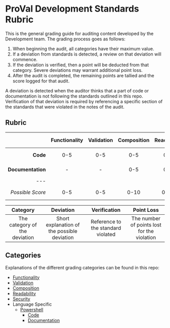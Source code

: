 # ProVal Development Standards Rubric

This is the general grading guide for auditing content developed by the Development team. The grading process goes as follows:

1. When beginning the audit, all categories have their maximum value.
2. If a deviation from standards is detected, a review on that deviation will commence.
3. If the deviation is verified, then a point will be deducted from that category. Severe deviations may warrant additional point loss.
4. After the audit is completed, the remaining points are tallied and the score logged for that audit.

A deviation is detected when the auditor thinks that a part of code or documentation is not following the standards outlined in this repo. Verification of that deviation is required by referencing a specific section of the standards that were violated in the notes of the audit.

## Rubric
|                   | Functionality | Validation | Composition | Readability | Security | Language Specific | *Total* |
| ----------------: | :-----------: | :--------: | :---------: | :---------: | :------: | :---------------: | :-----: |
|          **Code** |      0-5      |    0-5     |     0-5     |     0-5     |   0-5    |       0-10        |  0-35   |
| **Documentation** |       -       |     -      |     0-5     |     0-5     |   0-5    |         -         |  0-15   |
|               --- |               |            |             |             |          |                   |         |
|  *Possible Score* |      0-5      |    0-5     |    0-10     |    0-10     |   0-10   |       0-10        |  0-50   |

|           Category            |                  Deviation                  |            Verification            |                 Point Loss                  |
| :---------------------------: | :-----------------------------------------: | :--------------------------------: | :-----------------------------------------: |
| The category of the deviation | Short explanation of the possible deviation | Reference to the standard violated | The number of points lost for the violation |

## Categories
Explanations of the different grading categories can be found in this repo:

- [Functionality](CODE.md#functionality)
- [Validation](CODE.md#validation)
- [Composition](CODE.md#composition)
- [Readability](CODE.md#readability)
- [Security](CODE.md#security)
- Language Specific
  - [Powershell](powershell/)
    - [Code](powershell/CODE.md)
    - [Documentation](powershell/DOCUMENTATION.md)
